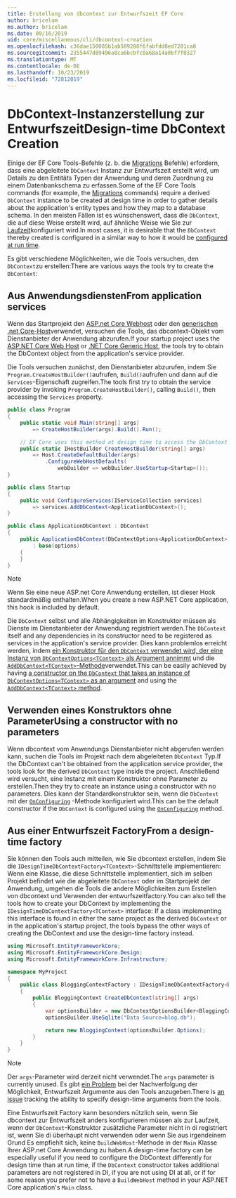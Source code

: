 ```yaml
---
title: Erstellung von dbcontext zur Entwurfszeit EF Core
author: bricelam
ms.author: bricelam
ms.date: 09/16/2019
uid: core/miscellaneous/cli/dbcontext-creation
ms.openlocfilehash: c36dae150085b1ab509288f6fabfdd8ed7201ca8
ms.sourcegitcommit: 2355447d89496a8ca6bcbfc0a68a14a0bf7f0327
ms.translationtype: MT
ms.contentlocale: de-DE
ms.lasthandoff: 10/23/2019
ms.locfileid: "72812019"
---
```

# <a name="design-time-dbcontext-creation"></a><span data-ttu-id="f6dd5-102">DbContext-Instanzerstellung zur Entwurfszeit</span><span class="sxs-lookup"><span data-stu-id="f6dd5-102">Design-time DbContext Creation</span></span>

<span data-ttu-id="f6dd5-103">Einige der EF Core Tools-Befehle (z. b. die [Migrations][1] Befehle) erfordern, dass eine abgeleitete `DbContext` Instanz zur Entwurfszeit erstellt wird, um Details zu den Entitäts Typen der Anwendung und deren Zuordnung zu einem Datenbankschema zu erfassen.</span><span class="sxs-lookup"><span data-stu-id="f6dd5-103">Some of the EF Core Tools commands (for example, the [Migrations][1] commands) require a derived `DbContext` instance to be created at design time in order to gather details about the application's entity types and how they map to a database schema.</span></span> <span data-ttu-id="f6dd5-104">In den meisten Fällen ist es wünschenswert, dass die `DbContext`, die auf diese Weise erstellt wird, auf ähnliche Weise wie Sie zur [Laufzeit][2]konfiguriert wird.</span><span class="sxs-lookup"><span data-stu-id="f6dd5-104">In most cases, it is desirable that the `DbContext` thereby created is configured in a similar way to how it would be [configured at run time][2].</span></span>

<span data-ttu-id="f6dd5-105">Es gibt verschiedene Möglichkeiten, wie die Tools versuchen, den `DbContext`zu erstellen:</span><span class="sxs-lookup"><span data-stu-id="f6dd5-105">There are various ways the tools try to create the `DbContext`:</span></span>

## <a name="from-application-services"></a><span data-ttu-id="f6dd5-106">Aus Anwendungsdiensten</span><span class="sxs-lookup"><span data-stu-id="f6dd5-106">From application services</span></span>

<span data-ttu-id="f6dd5-107">Wenn das Startprojekt den [ASP.net Core Webhost][3] oder den [generischen .net Core-Host][4]verwendet, versuchen die Tools, das dbcontext-Objekt vom Dienstanbieter der Anwendung abzurufen.</span><span class="sxs-lookup"><span data-stu-id="f6dd5-107">If your startup project uses the [ASP.NET Core Web Host][3] or [.NET Core Generic Host][4], the tools try to obtain the DbContext object from the application's service provider.</span></span>

<span data-ttu-id="f6dd5-108">Die Tools versuchen zunächst, den Dienstanbieter abzurufen, indem Sie `Program.CreateHostBuilder()`aufrufen, `Build()`aufrufen und dann auf die `Services`-Eigenschaft zugreifen.</span><span class="sxs-lookup"><span data-stu-id="f6dd5-108">The tools first try to obtain the service provider by invoking `Program.CreateHostBuilder()`, calling `Build()`, then accessing the `Services` property.</span></span>

``` csharp
public class Program
{
    public static void Main(string[] args)
        => CreateHostBuilder(args).Build().Run();

    // EF Core uses this method at design time to access the DbContext
    public static IHostBuilder CreateHostBuilder(string[] args)
        => Host.CreateDefaultBuilder(args)
            .ConfigureWebHostDefaults(
                webBuilder => webBuilder.UseStartup<Startup>());
}

public class Startup
{
    public void ConfigureServices(IServiceCollection services)
        => services.AddDbContext<ApplicationDbContext>();
}

public class ApplicationDbContext : DbContext
{
    public ApplicationDbContext(DbContextOptions<ApplicationDbContext> options)
        : base(options)
    {
    }
}
```

> [!NOTE]
> <span data-ttu-id="f6dd5-109">Wenn Sie eine neue ASP.net Core Anwendung erstellen, ist dieser Hook standardmäßig enthalten.</span><span class="sxs-lookup"><span data-stu-id="f6dd5-109">When you create a new ASP.NET Core application, this hook is included by default.</span></span>

<span data-ttu-id="f6dd5-110">Die `DbContext` selbst und alle Abhängigkeiten im Konstruktor müssen als Dienste im Dienstanbieter der Anwendung registriert werden.</span><span class="sxs-lookup"><span data-stu-id="f6dd5-110">The `DbContext` itself and any dependencies in its constructor need to be registered as services in the application's service provider.</span></span> <span data-ttu-id="f6dd5-111">Dies kann problemlos erreicht werden, indem [ein Konstruktor für den `DbContext` verwendet wird, der eine Instanz von `DbContextOptions<TContext>` als Argument annimmt][5] und die [`AddDbContext<TContext>`-Methode][6]verwendet.</span><span class="sxs-lookup"><span data-stu-id="f6dd5-111">This can be easily achieved by having [a constructor on the `DbContext` that takes an instance of `DbContextOptions<TContext>` as an argument][5] and using the [`AddDbContext<TContext>` method][6].</span></span>

## <a name="using-a-constructor-with-no-parameters"></a><span data-ttu-id="f6dd5-112">Verwenden eines Konstruktors ohne Parameter</span><span class="sxs-lookup"><span data-stu-id="f6dd5-112">Using a constructor with no parameters</span></span>

<span data-ttu-id="f6dd5-113">Wenn dbcontext vom Anwendungs Dienstanbieter nicht abgerufen werden kann, suchen die Tools im Projekt nach dem abgeleiteten `DbContext` Typ.</span><span class="sxs-lookup"><span data-stu-id="f6dd5-113">If the DbContext can't be obtained from the application service provider, the tools look for the derived `DbContext` type inside the project.</span></span> <span data-ttu-id="f6dd5-114">Anschließend wird versucht, eine Instanz mit einem Konstruktor ohne Parameter zu erstellen.</span><span class="sxs-lookup"><span data-stu-id="f6dd5-114">Then they try to create an instance using a constructor with no parameters.</span></span> <span data-ttu-id="f6dd5-115">Dies kann der Standardkonstruktor sein, wenn die `DbContext` mit der [`OnConfiguring`][7] -Methode konfiguriert wird.</span><span class="sxs-lookup"><span data-stu-id="f6dd5-115">This can be the default constructor if the `DbContext` is configured using the [`OnConfiguring`][7] method.</span></span>

## <a name="from-a-design-time-factory"></a><span data-ttu-id="f6dd5-116">Aus einer Entwurfszeit Factory</span><span class="sxs-lookup"><span data-stu-id="f6dd5-116">From a design-time factory</span></span>

<span data-ttu-id="f6dd5-117">Sie können den Tools auch mitteilen, wie Sie dbcontext erstellen, indem Sie die `IDesignTimeDbContextFactory<TContext>`-Schnittstelle implementieren: Wenn eine Klasse, die diese Schnittstelle implementiert, sich im selben Projekt befindet wie die abgeleitete `DbContext` oder im Startprojekt der Anwendung, umgehen die Tools die andere Möglichkeiten zum Erstellen von dbcontext und Verwenden der entwurfszeitfactory.</span><span class="sxs-lookup"><span data-stu-id="f6dd5-117">You can also tell the tools how to create your DbContext by implementing the `IDesignTimeDbContextFactory<TContext>` interface: If a class implementing this interface is found in either the same project as the derived `DbContext` or in the application's startup project, the tools bypass the other ways of creating the DbContext and use the design-time factory instead.</span></span>

``` csharp
using Microsoft.EntityFrameworkCore;
using Microsoft.EntityFrameworkCore.Design;
using Microsoft.EntityFrameworkCore.Infrastructure;

namespace MyProject
{
    public class BloggingContextFactory : IDesignTimeDbContextFactory<BloggingContext>
    {
        public BloggingContext CreateDbContext(string[] args)
        {
            var optionsBuilder = new DbContextOptionsBuilder<BloggingContext>();
            optionsBuilder.UseSqlite("Data Source=blog.db");

            return new BloggingContext(optionsBuilder.Options);
        }
    }
}
```

> [!NOTE]
> <span data-ttu-id="f6dd5-118">Der `args`-Parameter wird derzeit nicht verwendet.</span><span class="sxs-lookup"><span data-stu-id="f6dd5-118">The `args` parameter is currently unused.</span></span> <span data-ttu-id="f6dd5-119">Es gibt [ein Problem][8] bei der Nachverfolgung der Möglichkeit, Entwurfszeit Argumente aus den Tools anzugeben.</span><span class="sxs-lookup"><span data-stu-id="f6dd5-119">There is [an issue][8] tracking the ability to specify design-time arguments from the tools.</span></span>

<span data-ttu-id="f6dd5-120">Eine Entwurfszeit Factory kann besonders nützlich sein, wenn Sie dbcontext zur Entwurfszeit anders konfigurieren müssen als zur Laufzeit, wenn der `DbContext`-Konstruktor zusätzliche Parameter nicht in di registriert ist, wenn Sie di überhaupt nicht verwenden oder wenn Sie aus irgendeinem Grund Es empfiehlt sich, keine `BuildWebHost`-Methode in der `Main` Klasse Ihrer ASP.net Core Anwendung zu haben.</span><span class="sxs-lookup"><span data-stu-id="f6dd5-120">A design-time factory can be especially useful if you need to configure the DbContext differently for design time than at run time, if the `DbContext` constructor takes additional parameters are not registered in DI, if you are not using DI at all, or if for some reason you prefer not to have a `BuildWebHost` method in your ASP.NET Core application's `Main` class.</span></span>

  [1]: xref:core/managing-schemas/migrations/index
  [2]: xref:core/miscellaneous/configuring-dbcontext
  [3]: /aspnet/core/fundamentals/host/web-host
  [4]: /aspnet/core/fundamentals/host/generic-host
  [5]: xref:core/miscellaneous/configuring-dbcontext#constructor-argument
  [6]: xref:core/miscellaneous/configuring-dbcontext#using-dbcontext-with-dependency-injection
  [7]: xref:core/miscellaneous/configuring-dbcontext#onconfiguring
  [8]: https://github.com/aspnet/EntityFrameworkCore/issues/8332

